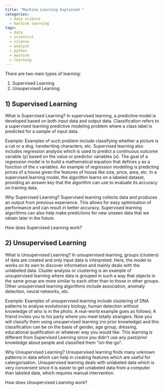 ```yaml
---
title: "Machine Learning Explained "
categories:
  - data science
  - machine learning
tags:
  - data
  - scientist
  - science
  - analyst
  - python
  - machine
  - learning
---
```


There are two main types of learning:
1) Supervised Learning
2) Unsupervised Learning

## 1) Supervised Learning 

What is Supervised Learning?
In supervised learning, a predictive model is developed based on both input data and output data. Classification refers to a supervised learning predictive modeling problem where a class label is predicted for a sample of input data. 

Example:
Examples of such problem include classifying whether a picture is a cat or a dog, handwriting characters, etc. Supervised learning also includes regression analysis which is used to predict a continuous outcome variable (y) based on the value or predictor variables (x). The goal of a regression model is to build a mathematical equation that defines y as a function of the x variables. An example of regression modelling is predicting prices of a house given the features of house like size, price, area, etc. In a supervised learning model, the algorithm learns on a labeled dataset, providing an answer key that the algorithm can use to evaluate its accuracy on training data.

Why Supervised Learning?
Supervised learning collects data and produces an output from previous experience. This allows for easy optimisation of performance and can result in better accuracy. Supervised learning algorithms can also help make predictions for new unseen data that we obtain later in the future.

How does Supervised Learning work?

## 2) Unsupervised Learning
What is Unsupervised Learning?
In unsupervised learning, groups (clusters) of data are created and only input data is interpreted. Here, the model to works on its own to discover information and mainly deals with the unlabelled data. Cluster analysis or clustering is an example of unsupervised learning where data is grouped in such a way that objects in the same group are more similar to each other than to those in other groups. Other unsupervised learning algorithms include association, anomaly detection, neural networks, etc. 

Example:
Examples of unsupervised learning include clustering of DNA patterns to analyse evolutionary biology, human detection without knowledge of who is in the photo. A real-world example goes as follows; A friend invites you to his party where you meet totally strangers. Now you will classify them using unsupervised learning (no prior knowledge) and this classification can be on the basis of gender, age group, dressing, educational qualification or whatever way you would like. This learning is different from Supervised Learning since you didn't use any past/prior knowledge about people and classified them "on-the-go".

Why Unsupervised Learning?
Unsupervised learning finds many unknown patterns in data which can help in creating features which are useful for catergorisation. Unsupervised learning deals with unlabeled data which is very convenient since it is easier to get unlabeled data from a computer than labeled data, which requires manual intervention. 

How does Unsupervised Learning work?
